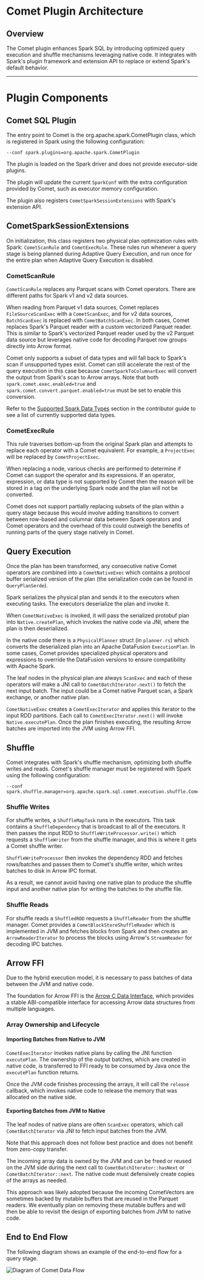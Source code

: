 <!--
Licensed to the Apache Software Foundation (ASF) under one
or more contributor license agreements.  See the NOTICE file
distributed with this work for additional information
regarding copyright ownership.  The ASF licenses this file
to you under the Apache License, Version 2.0 (the
"License"); you may not use this file except in compliance
with the License.  You may obtain a copy of the License at

  http://www.apache.org/licenses/LICENSE-2.0

Unless required by applicable law or agreed to in writing,
software distributed under the License is distributed on an
"AS IS" BASIS, WITHOUT WARRANTIES OR CONDITIONS OF ANY
KIND, either express or implied.  See the License for the
specific language governing permissions and limitations
under the License.
-->

# Comet Plugin Architecture

## Overview

The Comet plugin enhances Spark SQL by introducing optimized query execution and shuffle mechanisms leveraging
native code. It integrates with Spark's plugin framework and extension API to replace or extend Spark's
default behavior.

---

# Plugin Components

## Comet SQL Plugin

The entry point to Comet is the org.apache.spark.CometPlugin class, which is registered in Spark using the following 
configuration:

```
--conf spark.plugins=org.apache.spark.CometPlugin
```

The plugin is loaded on the Spark driver and does not provide executor-side plugins.

The plugin will update the current `SparkConf` with the extra configuration provided by Comet, such as executor memory
configuration.

The plugin also registers `CometSparkSessionExtensions` with Spark's extension API.

## CometSparkSessionExtensions

On initialization, this class registers two physical plan optimization rules with Spark: `CometScanRule`
and `CometExecRule`. These rules run whenever a query stage is being planned during Adaptive Query Execution, and
run once for the entire plan when Adaptive Query Execution is disabled.

### CometScanRule

`CometScanRule` replaces any Parquet scans with Comet operators. There are different paths for Spark v1 and v2 data sources.

When reading from Parquet v1 data sources, Comet replaces `FileSourceScanExec` with a `CometScanExec`, and for v2
data sources, `BatchScanExec` is replaced with `CometBatchScanExec`. In both cases, Comet replaces Spark's Parquet
reader with a custom vectorized Parquet reader. This is similar to Spark's vectorized Parquet reader used by the v2
Parquet data source but leverages native code for decoding Parquet row groups directly into Arrow format.

Comet only supports a subset of data types and will fall back to Spark's scan if unsupported types
exist. Comet can still accelerate the rest of the query execution in this case because `CometSparkToColumnarExec` will
convert the output from Spark's scan to Arrow arrays. Note that both `spark.comet.exec.enabled=true` and
`spark.comet.convert.parquet.enabled=true` must be set to enable this conversion.

Refer to the [Supported Spark Data Types](https://datafusion.apache.org/comet/user-guide/datatypes.html) section
in the contributor guide to see a list of currently supported data types.

### CometExecRule

This rule traverses bottom-up from the original Spark plan and attempts to replace each operator with a Comet equivalent.
For example, a `ProjectExec` will be replaced by `CometProjectExec`.

When replacing a node, various checks are performed to determine if Comet can support the operator and its expressions.
If an operator, expression, or data type is not supported by Comet then the reason will be stored in a tag on the
underlying Spark node and the plan will not be converted.

Comet does not support partially replacing subsets of the plan within a query stage because this would involve adding
transitions to convert between row-based and columnar data between Spark operators and Comet operators and the overhead
of this could outweigh the benefits of running parts of the query stage natively in Comet.

## Query Execution

Once the plan has been transformed, any consecutive native Comet operators are combined into a `CometNativeExec` which contains
a protocol buffer serialized version of the plan (the serialization code can be found in `QueryPlanSerde`).

Spark serializes the physical plan and sends it to the executors when executing tasks. The executors deserialize the
plan and invoke it.

When `CometNativeExec` is invoked, it will pass the serialized protobuf plan into
`Native.createPlan`, which invokes the native code via JNI, where the plan is then deserialized.

In the native code there is a `PhysicalPlanner` struct (in `planner.rs`) which converts the deserialized plan into an
Apache DataFusion `ExecutionPlan`. In some cases, Comet provides specialized physical operators and expressions to
override the DataFusion versions to ensure compatibility with Apache Spark.

The leaf nodes in the physical plan are always `ScanExec` and each of these operators will make a JNI call to
`CometBatchIterator.next()` to fetch the next input batch. The input could be a Comet native Parquet scan,
a Spark exchange, or another native plan.

`CometNativeExec` creates a `CometExecIterator` and applies this iterator to the input RDD
partitions. Each call to `CometExecIterator.next()` will invoke `Native.executePlan`. Once the plan finishes
executing, the resulting Arrow batches are imported into the JVM using Arrow FFI.

## Shuffle

Comet integrates with Spark's shuffle mechanism, optimizing both shuffle writes and reads. Comet's shuffle manager 
must be registered with Spark using the following configuration:

```
--conf spark.shuffle.manager=org.apache.spark.sql.comet.execution.shuffle.CometShuffleManager
```

### Shuffle Writes

For shuffle writes, a `ShuffleMapTask` runs in the executors. This task contains a `ShuffleDependency` that is
broadcast to all of the executors. It then passes the input RDD to `ShuffleWriteProcessor.write()` which
requests a `ShuffleWriter` from the shuffle manager, and this is where it gets a Comet shuffle writer.

`ShuffleWriteProcessor` then invokes the dependency RDD and fetches rows/batches and passes them to Comet's 
shuffle writer, which writes batches to disk in Arrow IPC format.

As a result, we cannot avoid having one native plan to produce the shuffle input and another native plan for
writing the batches to the shuffle file.

### Shuffle Reads

For shuffle reads a `ShuffledRDD` requests a `ShuffleReader` from the shuffle manager. Comet provides a 
`CometBlockStoreShuffleReader` which is implemented in JVM and fetches blocks from Spark and then creates an 
`ArrowReaderIterator` to process the blocks using Arrow's `StreamReader` for decoding IPC batches.

## Arrow FFI

Due to the hybrid execution model, it is necessary to pass batches of data between the JVM and native code.

The foundation for Arrow FFI is the [Arrow C Data Interface], which provides a stable ABI-compatible interface for
accessing Arrow data structures from multiple languages.

[Arrow C Data Interface]: https://arrow.apache.org/docs/format/CDataInterface.html

### Array Ownership and Lifecycle

#### Importing Batches from Native to JVM

`CometExecIterator` invokes native plans by calling the JNI function `executePlan`. The ownership of the output 
batches, which are created in native code, is transferred to FFI ready to be consumed by Java once the `executePlan` 
function returns.

Once the JVM code finishes processing the arrays, it will call the `release` callback, which invokes native code 
to release the memory that was allocated on the native side.

#### Exporting Batches from JVM to Native

The leaf nodes of native plans are often `ScanExec` operators, which call `CometBatchIterator` via JNI to fetch 
input batches from the JVM.

Note that this approach does not follow best practice and does not benefit from zero-copy transfer.

The incoming array data is owned by the JVM and can be freed or reused on the JVM side during the next call to
`CometBatchIterator::hasNext` or `CometBatchIterator::next`. The native code must defensively create copies of 
the arrays as needed.

This approach was likely adopted because the incoming CometVectors are sometimes backed by mutable buffers 
that are reused in the Parquet readers. We eventually plan on removing these mutable buffers and will then 
be able to revisit the design of exporting batches from JVM to native code.

## End to End Flow

The following diagram shows an example of the end-to-end flow for a query stage.

![Diagram of Comet Data Flow](../../_static/images/comet-dataflow.svg)
